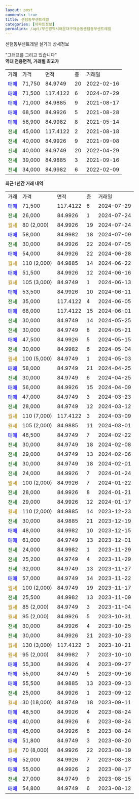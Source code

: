 ```yaml
---
layout: post
comments: true
title: 센텀동부센트레빌
categories: [아파트정보]
permalink: /apt/부산광역시해운대구재송동센텀동부센트레빌
---
```


센텀동부센트레빌 실거래 상세정보

<script type="text/javascript">
  google.charts.load('current', {'packages':['line', 'corechart']});
  google.charts.setOnLoadCallback(drawChart);

  function drawChart() {
    var data = new google.visualization.DataTable();
    data.addColumn('date', '거래일');
    data.addColumn('number', "매매");
    data.addColumn('number', "전세");
    data.addColumn('number', "전매");

    data.addRows([[new Date(Date.parse("2024-07-29")), 71500, null, null], [new Date(Date.parse("2024-07-24")), null, 26000, null], [new Date(Date.parse("2024-07-24")), null, null, null], [new Date(Date.parse("2024-07-09")), 58000, null, null], [new Date(Date.parse("2024-07-05")), null, 30000, null], [new Date(Date.parse("2024-06-28")), 54000, null, null], [new Date(Date.parse("2024-06-22")), null, null, null], [new Date(Date.parse("2024-06-16")), 51500, null, null], [new Date(Date.parse("2024-06-13")), null, null, null], [new Date(Date.parse("2024-06-11")), 53500, null, null], [new Date(Date.parse("2024-06-05")), null, 35000, null], [new Date(Date.parse("2024-06-01")), 68000, null, null], [new Date(Date.parse("2024-05-25")), null, 30000, null], [new Date(Date.parse("2024-05-21")), null, 30000, null], [new Date(Date.parse("2024-05-15")), 47500, null, null], [new Date(Date.parse("2024-05-04")), null, 30000, null], [new Date(Date.parse("2024-05-03")), null, null, null], [new Date(Date.parse("2024-04-25")), 58000, null, null], [new Date(Date.parse("2024-04-25")), null, 30000, null], [new Date(Date.parse("2024-04-09")), 56000, null, null], [new Date(Date.parse("2024-03-23")), 47000, null, null], [new Date(Date.parse("2024-03-12")), null, 28000, null], [new Date(Date.parse("2024-03-09")), null, null, null], [new Date(Date.parse("2024-03-01")), null, null, null], [new Date(Date.parse("2024-02-22")), 46500, null, null], [new Date(Date.parse("2024-02-08")), null, 30000, null], [new Date(Date.parse("2024-02-06")), null, 29000, null], [new Date(Date.parse("2024-02-01")), null, 30000, null], [new Date(Date.parse("2024-01-24")), null, 24000, null], [new Date(Date.parse("2024-01-22")), null, null, null], [new Date(Date.parse("2024-01-21")), null, 28000, null], [new Date(Date.parse("2024-01-17")), null, 29000, null], [new Date(Date.parse("2023-12-23")), null, null, null], [new Date(Date.parse("2023-12-19")), null, 30000, null], [new Date(Date.parse("2023-12-15")), 48000, null, null], [new Date(Date.parse("2023-12-01")), 61000, null, null], [new Date(Date.parse("2023-11-29")), null, 24000, null], [new Date(Date.parse("2023-11-29")), null, 25200, null], [new Date(Date.parse("2023-11-27")), null, 32000, null], [new Date(Date.parse("2023-11-22")), 57000, null, null], [new Date(Date.parse("2023-11-17")), null, null, null], [new Date(Date.parse("2023-11-09")), null, 25500, null], [new Date(Date.parse("2023-11-04")), null, null, null], [new Date(Date.parse("2023-10-31")), null, null, null], [new Date(Date.parse("2023-10-25")), null, 30000, null], [new Date(Date.parse("2023-10-23")), null, 30000, null], [new Date(Date.parse("2023-10-21")), null, null, null], [new Date(Date.parse("2023-10-10")), null, null, null], [new Date(Date.parse("2023-09-27")), 55300, null, null], [new Date(Date.parse("2023-09-16")), 55000, null, null], [new Date(Date.parse("2023-09-13")), 55500, null, null], [new Date(Date.parse("2023-09-12")), null, 25000, null], [new Date(Date.parse("2023-09-11")), null, null, null], [new Date(Date.parse("2023-08-24")), 48500, null, null], [new Date(Date.parse("2023-08-24")), 40000, null, null], [new Date(Date.parse("2023-08-24")), 45000, null, null], [new Date(Date.parse("2023-08-20")), 51800, null, null], [new Date(Date.parse("2023-08-19")), null, null, null], [new Date(Date.parse("2023-08-18")), 52000, null, null], [new Date(Date.parse("2023-08-17")), 55000, null, null], [new Date(Date.parse("2023-08-15")), null, 27000, null], [new Date(Date.parse("2023-08-12")), 54800, null, null]]);

    var options = {
      hAxis: {
        format: 'yyyy/MM/dd'
      },    
      lineWidth: 0,
      pointsVisible: true,    
      title: '최근 1년간 유형별 실거래가 분포',
      legend: { position: 'bottom' }
    };

    var formatter = new google.visualization.NumberFormat({pattern:'###,###'} );
    formatter.format(data, 1);
    formatter.format(data, 2);
    
    setTimeout(function() {
        var chart = new google.visualization.LineChart(document.getElementById('columnchart_material'));
        chart.draw(data, (options));
        document.getElementById('loading').style.display = 'none';
    }, 200);
  }
</script>


<div id="loading" style="z-index:20; display: block; margin-left: 0px">"그래프를 그리고 있습니다"</div>
<div id="columnchart_material" style="width: 95%; margin-left: 0px; display: block"></div>
<!-- contents start -->
<b>역대 전용면적, 거래별 최고가</b>
<table class="sortable">
    <tr>
      <td>거래</td>
      <td>가격</td>
      <td>면적</td>
      <td>층</td>
      <td>거래일</td>
    </tr>
        <tr>
          <td><a style="color: blue">매매</a></td>
          <td>71,750</td>
          <td>84.9749</td>
          <td>20</td>
          <td>2022-02-16</td>
        </tr>            <tr>
          <td><a style="color: blue">매매</a></td>
          <td>71,500</td>
          <td>117.4122</td>
          <td>6</td>
          <td>2024-07-29</td>
        </tr>            <tr>
          <td><a style="color: blue">매매</a></td>
          <td>71,000</td>
          <td>84.9885</td>
          <td>9</td>
          <td>2021-08-17</td>
        </tr>            <tr>
          <td><a style="color: blue">매매</a></td>
          <td>68,500</td>
          <td>84.9926</td>
          <td>5</td>
          <td>2021-08-28</td>
        </tr>            <tr>
          <td><a style="color: blue">매매</a></td>
          <td>58,900</td>
          <td>84.9982</td>
          <td>8</td>
          <td>2021-05-14</td>
        </tr>        
        <tr>
              <td><a style="color: darkgreen">전세</a></td>
              <td>45,000</td>
              <td>117.4122</td>
              <td>2</td>
              <td>2021-08-18</td>
            </tr>            <tr>
              <td><a style="color: darkgreen">전세</a></td>
              <td>40,000</td>
              <td>84.9926</td>
              <td>9</td>
              <td>2021-09-08</td>
            </tr>            <tr>
              <td><a style="color: darkgreen">전세</a></td>
              <td>40,000</td>
              <td>84.9749</td>
              <td>20</td>
              <td>2022-04-29</td>
            </tr>            <tr>
              <td><a style="color: darkgreen">전세</a></td>
              <td>39,000</td>
              <td>84.9885</td>
              <td>3</td>
              <td>2021-09-16</td>
            </tr>            <tr>
              <td><a style="color: darkgreen">전세</a></td>
              <td>34,000</td>
              <td>84.9982</td>
              <td>6</td>
              <td>2022-02-09</td>
            </tr>        
    
</table>

<b>최근 1년간 거래 내역</b>

<table class="sortable">
    <tr>
      <td>거래</td>
      <td>가격</td>
      <td>면적</td>
      <td>층</td>
      <td>거래일</td>
    </tr>
    <tr>
      <td><a style="color: blue">매매</a></td>
      <td>71,500</td>
      <td>117.4122</td>
      <td>6</td>
      <td>2024-07-29</td>
    </tr>          <tr>
      <td><a style="color: darkgreen">전세</a></td>
      <td>26,000</td>
      <td>84.9926</td>
      <td>1</td>
      <td>2024-07-24</td>
    </tr>          <tr>
      <td><a style="color: darkgoldenrod">월세</a></td>
      <td>80 (2,000)</td>
      <td>84.9926</td>
      <td>19</td>
      <td>2024-07-24</td>
    </tr>          <tr>
      <td><a style="color: blue">매매</a></td>
      <td>58,000</td>
      <td>84.9982</td>
      <td>18</td>
      <td>2024-07-09</td>
    </tr>          <tr>
      <td><a style="color: darkgreen">전세</a></td>
      <td>30,000</td>
      <td>84.9926</td>
      <td>22</td>
      <td>2024-07-05</td>
    </tr>          <tr>
      <td><a style="color: blue">매매</a></td>
      <td>54,000</td>
      <td>84.9926</td>
      <td>22</td>
      <td>2024-06-28</td>
    </tr>          <tr>
      <td><a style="color: darkgoldenrod">월세</a></td>
      <td>110 (2,000)</td>
      <td>84.9885</td>
      <td>14</td>
      <td>2024-06-22</td>
    </tr>          <tr>
      <td><a style="color: blue">매매</a></td>
      <td>51,500</td>
      <td>84.9926</td>
      <td>12</td>
      <td>2024-06-16</td>
    </tr>          <tr>
      <td><a style="color: darkgoldenrod">월세</a></td>
      <td>105 (3,000)</td>
      <td>84.9749</td>
      <td>1</td>
      <td>2024-06-13</td>
    </tr>          <tr>
      <td><a style="color: blue">매매</a></td>
      <td>53,500</td>
      <td>84.9926</td>
      <td>10</td>
      <td>2024-06-11</td>
    </tr>          <tr>
      <td><a style="color: darkgreen">전세</a></td>
      <td>35,000</td>
      <td>117.4122</td>
      <td>4</td>
      <td>2024-06-05</td>
    </tr>          <tr>
      <td><a style="color: blue">매매</a></td>
      <td>68,000</td>
      <td>117.4122</td>
      <td>15</td>
      <td>2024-06-01</td>
    </tr>          <tr>
      <td><a style="color: darkgreen">전세</a></td>
      <td>30,000</td>
      <td>84.9749</td>
      <td>14</td>
      <td>2024-05-25</td>
    </tr>          <tr>
      <td><a style="color: darkgreen">전세</a></td>
      <td>30,000</td>
      <td>84.9749</td>
      <td>8</td>
      <td>2024-05-21</td>
    </tr>          <tr>
      <td><a style="color: blue">매매</a></td>
      <td>47,500</td>
      <td>84.9926</td>
      <td>5</td>
      <td>2024-05-15</td>
    </tr>          <tr>
      <td><a style="color: darkgreen">전세</a></td>
      <td>30,000</td>
      <td>84.9982</td>
      <td>6</td>
      <td>2024-05-04</td>
    </tr>          <tr>
      <td><a style="color: darkgoldenrod">월세</a></td>
      <td>100 (5,000)</td>
      <td>84.9749</td>
      <td>1</td>
      <td>2024-05-03</td>
    </tr>          <tr>
      <td><a style="color: blue">매매</a></td>
      <td>58,000</td>
      <td>84.9749</td>
      <td>21</td>
      <td>2024-04-25</td>
    </tr>          <tr>
      <td><a style="color: darkgreen">전세</a></td>
      <td>30,000</td>
      <td>84.9749</td>
      <td>6</td>
      <td>2024-04-25</td>
    </tr>          <tr>
      <td><a style="color: blue">매매</a></td>
      <td>56,000</td>
      <td>84.9926</td>
      <td>15</td>
      <td>2024-04-09</td>
    </tr>          <tr>
      <td><a style="color: blue">매매</a></td>
      <td>47,000</td>
      <td>84.9749</td>
      <td>3</td>
      <td>2024-03-23</td>
    </tr>          <tr>
      <td><a style="color: darkgreen">전세</a></td>
      <td>28,000</td>
      <td>84.9749</td>
      <td>12</td>
      <td>2024-03-12</td>
    </tr>          <tr>
      <td><a style="color: darkgoldenrod">월세</a></td>
      <td>110 (7,000)</td>
      <td>117.4122</td>
      <td>3</td>
      <td>2024-03-09</td>
    </tr>          <tr>
      <td><a style="color: darkgoldenrod">월세</a></td>
      <td>105 (2,000)</td>
      <td>84.9885</td>
      <td>11</td>
      <td>2024-03-01</td>
    </tr>          <tr>
      <td><a style="color: blue">매매</a></td>
      <td>46,500</td>
      <td>84.9749</td>
      <td>7</td>
      <td>2024-02-22</td>
    </tr>          <tr>
      <td><a style="color: darkgreen">전세</a></td>
      <td>30,000</td>
      <td>84.9749</td>
      <td>18</td>
      <td>2024-02-08</td>
    </tr>          <tr>
      <td><a style="color: darkgreen">전세</a></td>
      <td>29,000</td>
      <td>84.9749</td>
      <td>13</td>
      <td>2024-02-06</td>
    </tr>          <tr>
      <td><a style="color: darkgreen">전세</a></td>
      <td>30,000</td>
      <td>84.9749</td>
      <td>18</td>
      <td>2024-02-01</td>
    </tr>          <tr>
      <td><a style="color: darkgreen">전세</a></td>
      <td>24,000</td>
      <td>84.9926</td>
      <td>7</td>
      <td>2024-01-24</td>
    </tr>          <tr>
      <td><a style="color: darkgoldenrod">월세</a></td>
      <td>100 (2,000)</td>
      <td>84.9926</td>
      <td>7</td>
      <td>2024-01-22</td>
    </tr>          <tr>
      <td><a style="color: darkgreen">전세</a></td>
      <td>28,000</td>
      <td>84.9926</td>
      <td>8</td>
      <td>2024-01-21</td>
    </tr>          <tr>
      <td><a style="color: darkgreen">전세</a></td>
      <td>29,000</td>
      <td>84.9926</td>
      <td>12</td>
      <td>2024-01-17</td>
    </tr>          <tr>
      <td><a style="color: darkgoldenrod">월세</a></td>
      <td>110 (2,000)</td>
      <td>84.9885</td>
      <td>14</td>
      <td>2023-12-23</td>
    </tr>          <tr>
      <td><a style="color: darkgreen">전세</a></td>
      <td>30,000</td>
      <td>84.9885</td>
      <td>21</td>
      <td>2023-12-19</td>
    </tr>          <tr>
      <td><a style="color: blue">매매</a></td>
      <td>48,000</td>
      <td>84.9982</td>
      <td>10</td>
      <td>2023-12-15</td>
    </tr>          <tr>
      <td><a style="color: blue">매매</a></td>
      <td>61,000</td>
      <td>84.9749</td>
      <td>13</td>
      <td>2023-12-01</td>
    </tr>          <tr>
      <td><a style="color: darkgreen">전세</a></td>
      <td>24,000</td>
      <td>84.9982</td>
      <td>1</td>
      <td>2023-11-29</td>
    </tr>          <tr>
      <td><a style="color: darkgreen">전세</a></td>
      <td>25,200</td>
      <td>84.9749</td>
      <td>4</td>
      <td>2023-11-29</td>
    </tr>          <tr>
      <td><a style="color: darkgreen">전세</a></td>
      <td>32,000</td>
      <td>84.9749</td>
      <td>13</td>
      <td>2023-11-27</td>
    </tr>          <tr>
      <td><a style="color: blue">매매</a></td>
      <td>57,000</td>
      <td>84.9749</td>
      <td>14</td>
      <td>2023-11-22</td>
    </tr>          <tr>
      <td><a style="color: darkgoldenrod">월세</a></td>
      <td>100 (2,000)</td>
      <td>84.9749</td>
      <td>19</td>
      <td>2023-11-17</td>
    </tr>          <tr>
      <td><a style="color: darkgreen">전세</a></td>
      <td>25,500</td>
      <td>84.9982</td>
      <td>13</td>
      <td>2023-11-09</td>
    </tr>          <tr>
      <td><a style="color: darkgoldenrod">월세</a></td>
      <td>85 (2,000)</td>
      <td>84.9749</td>
      <td>3</td>
      <td>2023-11-04</td>
    </tr>          <tr>
      <td><a style="color: darkgoldenrod">월세</a></td>
      <td>95 (2,000)</td>
      <td>84.9926</td>
      <td>5</td>
      <td>2023-10-31</td>
    </tr>          <tr>
      <td><a style="color: darkgreen">전세</a></td>
      <td>30,000</td>
      <td>84.9926</td>
      <td>4</td>
      <td>2023-10-25</td>
    </tr>          <tr>
      <td><a style="color: darkgreen">전세</a></td>
      <td>30,000</td>
      <td>84.9926</td>
      <td>21</td>
      <td>2023-10-23</td>
    </tr>          <tr>
      <td><a style="color: darkgoldenrod">월세</a></td>
      <td>130 (3,000)</td>
      <td>117.4122</td>
      <td>3</td>
      <td>2023-10-21</td>
    </tr>          <tr>
      <td><a style="color: darkgoldenrod">월세</a></td>
      <td>95 (2,000)</td>
      <td>84.9982</td>
      <td>7</td>
      <td>2023-10-10</td>
    </tr>          <tr>
      <td><a style="color: blue">매매</a></td>
      <td>55,300</td>
      <td>84.9926</td>
      <td>4</td>
      <td>2023-09-27</td>
    </tr>          <tr>
      <td><a style="color: blue">매매</a></td>
      <td>55,000</td>
      <td>84.9749</td>
      <td>5</td>
      <td>2023-09-16</td>
    </tr>          <tr>
      <td><a style="color: blue">매매</a></td>
      <td>55,500</td>
      <td>84.9885</td>
      <td>13</td>
      <td>2023-09-13</td>
    </tr>          <tr>
      <td><a style="color: darkgreen">전세</a></td>
      <td>25,000</td>
      <td>84.9926</td>
      <td>1</td>
      <td>2023-09-12</td>
    </tr>          <tr>
      <td><a style="color: darkgoldenrod">월세</a></td>
      <td>30 (18,000)</td>
      <td>84.9749</td>
      <td>18</td>
      <td>2023-09-11</td>
    </tr>          <tr>
      <td><a style="color: blue">매매</a></td>
      <td>48,500</td>
      <td>84.9926</td>
      <td>4</td>
      <td>2023-08-24</td>
    </tr>          <tr>
      <td><a style="color: blue">매매</a></td>
      <td>40,000</td>
      <td>84.9926</td>
      <td>6</td>
      <td>2023-08-24</td>
    </tr>          <tr>
      <td><a style="color: blue">매매</a></td>
      <td>45,000</td>
      <td>84.9926</td>
      <td>6</td>
      <td>2023-08-24</td>
    </tr>          <tr>
      <td><a style="color: blue">매매</a></td>
      <td>51,800</td>
      <td>84.9749</td>
      <td>3</td>
      <td>2023-08-20</td>
    </tr>          <tr>
      <td><a style="color: darkgoldenrod">월세</a></td>
      <td>70 (8,000)</td>
      <td>84.9926</td>
      <td>22</td>
      <td>2023-08-19</td>
    </tr>          <tr>
      <td><a style="color: blue">매매</a></td>
      <td>52,000</td>
      <td>84.9926</td>
      <td>7</td>
      <td>2023-08-18</td>
    </tr>          <tr>
      <td><a style="color: blue">매매</a></td>
      <td>55,000</td>
      <td>84.9926</td>
      <td>2</td>
      <td>2023-08-17</td>
    </tr>          <tr>
      <td><a style="color: darkgreen">전세</a></td>
      <td>27,000</td>
      <td>84.9749</td>
      <td>9</td>
      <td>2023-08-15</td>
    </tr>          <tr>
      <td><a style="color: blue">매매</a></td>
      <td>54,800</td>
      <td>84.9749</td>
      <td>6</td>
      <td>2023-08-12</td>
    </tr>      </table>
<!-- contents end -->    

